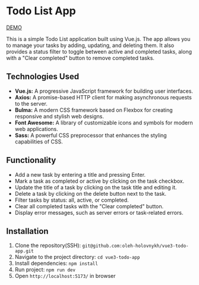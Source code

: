# Todo List App

[DEMO](https://oleh-holovnykh.github.io/vue3-todo-app/)

This is a simple Todo List application built using Vue.js. The app allows you to manage your tasks by adding, updating, and deleting them. It also provides a status filter to toggle between active and completed tasks, along with a "Clear completed" button to remove completed tasks.

## Technologies Used

- **Vue.js:** A progressive JavaScript framework for building user interfaces.
- **Axios:** A promise-based HTTP client for making asynchronous requests to the server.
- **Bulma:** A modern CSS framework based on Flexbox for creating responsive and stylish web designs.
- **Font Awesome:** A library of customizable icons and symbols for modern web applications.
- **Sass:** A powerful CSS preprocessor that enhances the styling capabilities of CSS.


## Functionality

- Add a new task by entering a title and pressing Enter.
- Mark a task as completed or active by clicking on the task checkbox.
- Update the title of a task by clicking on the task title and editing it.
- Delete a task by clicking on the delete button next to the task.
- Filter tasks by status: all, active, or completed.
- Clear all completed tasks with the "Clear completed" button.
- Display error messages, such as server errors or task-related errors.

## Installation
1. Clone the repository(SSH):
```git@github.com:oleh-holovnykh/vue3-todo-app.git```
2. Navigate to the project directory:
```cd vue3-todo-app```
3. Install dependencies:
```npm install```
4. Run project:
```npm run dev```
5. Open ```http://localhost:5173/``` in browser
